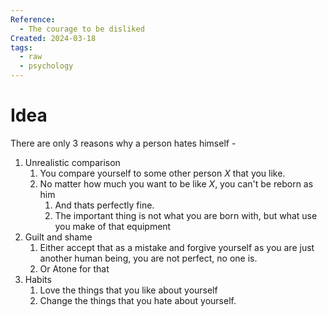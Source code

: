 ```yaml
---
Reference:
  - The courage to be disliked
Created: 2024-03-18
tags:
  - raw
  - psychology
---
```

# Idea

There are only 3 reasons why a person hates himself - 
1. Unrealistic comparison
	1. You compare yourself to some other person *X* that you like.
	2. No matter how much you want to be like *X*, you can't be reborn as him
		1. And thats perfectly fine.
		2. The important thing is not what you are born with, but what use you make of that equipment
2. Guilt and shame 
	1. Either accept that as a mistake and forgive yourself as you are just another human being, you are not perfect, no one is.
	2. Or Atone for that
3. Habits
	1. Love the things that you like about yourself
	2. Change the things that you hate about yourself.

